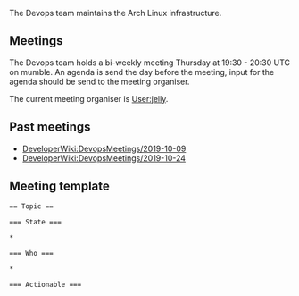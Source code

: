 The Devops team maintains the Arch Linux infrastructure.

## Meetings

The Devops team holds a bi-weekly meeting Thursday at 19:30 - 20:30 UTC on mumble. An agenda is send the day before the meeting, input for the agenda should be send to the meeting organiser.

The current meeting organiser is [User:jelly](/index.php/User:Jelly "User:Jelly").

## Past meetings

*   [DeveloperWiki:DevopsMeetings/2019-10-09](/index.php/DeveloperWiki:DevopsMeetings/2019-10-09 "DeveloperWiki:DevopsMeetings/2019-10-09")
*   [DeveloperWiki:DevopsMeetings/2019-10-24](/index.php/DeveloperWiki:DevopsMeetings/2019-10-24 "DeveloperWiki:DevopsMeetings/2019-10-24")

## Meeting template

```
== Topic ==

=== State ===

*

=== Who ===

* 

=== Actionable ===

```